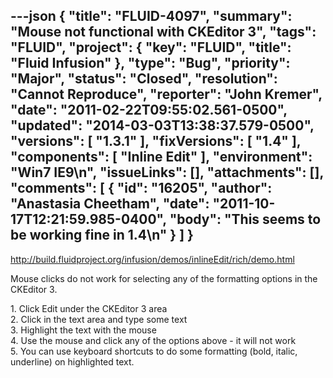 ---json
{
  "title": "FLUID-4097",
  "summary": "Mouse not functional with CKEditor 3",
  "tags": "FLUID",
  "project": {
    "key": "FLUID",
    "title": "Fluid Infusion"
  },
  "type": "Bug",
  "priority": "Major",
  "status": "Closed",
  "resolution": "Cannot Reproduce",
  "reporter": "John Kremer",
  "date": "2011-02-22T09:55:02.561-0500",
  "updated": "2014-03-03T13:38:37.579-0500",
  "versions": [
    "1.3.1"
  ],
  "fixVersions": [
    "1.4"
  ],
  "components": [
    "Inline Edit"
  ],
  "environment": "Win7 IE9\n",
  "issueLinks": [],
  "attachments": [],
  "comments": [
    {
      "id": "16205",
      "author": "Anastasia Cheetham",
      "date": "2011-10-17T12:21:59.985-0400",
      "body": "This seems to be working fine in 1.4\n"
    }
  ]
}
---
<http://build.fluidproject.org/infusion/demos/inlineEdit/rich/demo.html>

Mouse clicks do not work for selecting any of the formatting options in the CKEditor 3.

1\. Click Edit under the CKEditor 3 area\
2\. Click in the text area and type some text\
3\. Highlight the text with the mouse\
4\. Use the mouse and click any of the options above - it will not work\
5\. You can use keyboard shortcuts to do some formatting (bold, italic, underline) on highlighted text.

        